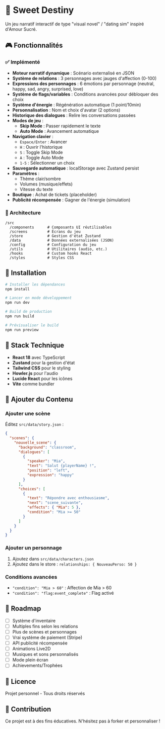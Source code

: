 # 🌸 Sweet Destiny

Un jeu narratif interactif de type "visual novel" / "dating sim" inspiré d'Amour Sucré.

## 🎮 Fonctionnalités

### ✅ Implémenté

- **Moteur narratif dynamique** : Scénario externalisé en JSON
- **Système de relations** : 3 personnages avec jauges d'affection (0-100)
- **Expressions des personnages** : 6 émotions par personnage (neutral, happy, sad, angry, surprised, love)
- **Système de flags/variables** : Conditions avancées pour débloquer des choix
- **Système d'énergie** : Régénération automatique (1 point/10min)
- **Personnalisation** : Nom et choix d'avatar (2 options)
- **Historique des dialogues** : Relire les conversations passées
- **Modes de jeu** :
  - **Skip Mode** : Passer rapidement le texte
  - **Auto Mode** : Avancement automatique
- **Navigation clavier** :
  - `Espace/Enter` : Avancer
  - `H` : Ouvrir l'historique
  - `S` : Toggle Skip Mode
  - `A` : Toggle Auto Mode
  - `1-5` : Sélectionner un choix
- **Sauvegarde automatique** : localStorage avec Zustand persist
- **Paramètres** :
  - Thème clair/sombre
  - Volumes (musique/effets)
  - Vitesse du texte
- **Boutique** : Achat de tickets (placeholder)
- **Publicité récompensée** : Gagner de l'énergie (simulation)

### 📁 Architecture

```
/src
  /components      # Composants UI réutilisables
  /screens         # Écrans du jeu
  /store           # Gestion d'état Zustand
  /data            # Données externalisées (JSON)
  /config          # Configuration du jeu
  /utils           # Utilitaires (audio, etc.)
  /hooks           # Custom hooks React
  /styles          # Styles CSS
```

## 🚀 Installation

```bash
# Installer les dépendances
npm install

# Lancer en mode développement
npm run dev

# Build de production
npm run build

# Prévisualiser le build
npm run preview
```

## 🎨 Stack Technique

- **React 18** avec TypeScript
- **Zustand** pour la gestion d'état
- **Tailwind CSS** pour le styling
- **Howler.js** pour l'audio
- **Lucide React** pour les icônes
- **Vite** comme bundler

## 📝 Ajouter du Contenu

### Ajouter une scène

Éditez `src/data/story.json` :

```json
{
  "scenes": {
    "nouvelle_scene": {
      "background": "classroom",
      "dialogues": [
        {
          "speaker": "Mia",
          "text": "Salut {playerName} !",
          "position": "left",
          "expression": "happy"
        }
      ],
      "choices": [
        {
          "text": "Répondre avec enthousiasme",
          "next": "scene_suivante",
          "effects": { "Mia": 5 },
          "condition": "Mia >= 50"
        }
      ]
    }
  }
}
```

### Ajouter un personnage

1. Ajoutez dans `src/data/characters.json`
2. Ajoutez dans le store : `relationships: { NouveauPerso: 50 }`

### Conditions avancées

- `"condition": "Mia > 60"` : Affection de Mia > 60
- `"condition": "flag:event_complete"` : Flag activé

## 🎯 Roadmap

- [ ] Système d'inventaire
- [ ] Multiples fins selon les relations
- [ ] Plus de scènes et personnages
- [ ] Vrai système de paiement (Stripe)
- [ ] API publicité récompensée
- [ ] Animations Live2D
- [ ] Musiques et sons personnalisés
- [ ] Mode plein écran
- [ ] Achievements/Trophées

## 📄 Licence

Projet personnel - Tous droits réservés

## 🤝 Contribution

Ce projet est à des fins éducatives. N'hésitez pas à forker et personnaliser !

